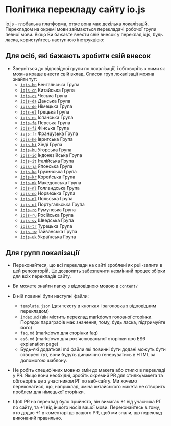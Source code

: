 # Політика перекладу сайту io.js

io.js - глобальна платформа, отже вона має декілька локалізацій.
Перекладом на окремі мови займаються перекладачі робочої групи певної мови.
Якщо Ви бажаєте внести свій внесок у переклад iojs, будь ласка, користуйтесь наступною інструкцією:

## Для осіб, які бажають зробити свій внесок

* Зверніться до відповідної групи по локалізації, і обговоріть з ними як можна краще внести свій вклад.
Список груп локалізації можна знайти тут:
    * [`iojs-bn`](https://github.com/iojs/iojs-bn) Бенгальська Група
    * [`iojs-cn`](https://github.com/iojs/iojs-cn) Китайська Група
    * [`iojs-cs`](https://github.com/iojs/iojs-cs) Чеська Група
    * [`iojs-da`](https://github.com/iojs/iojs-da) Данська Група
    * [`iojs-de`](https://github.com/iojs/iojs-de) Німецька Група
    * [`iojs-el`](https://github.com/iojs/iojs-el) Грецька Група
    * [`iojs-es`](https://github.com/iojs/iojs-es) Іспанська Група
    * [`iojs-fa`](https://github.com/iojs/iojs-fa) Перська Група
    * [`iojs-fi`](https://github.com/iojs/iojs-fi) Фінська Група
    * [`iojs-fr`](https://github.com/iojs/iojs-fr) Французька Група
    * [`iojs-he`](https://github.com/iojs/iojs-he) Івритська Група
    * [`iojs-hi`](https://github.com/iojs/iojs-hi) Хінді Група
    * [`iojs-hu`](https://github.com/iojs/iojs-hu) Угорська Група
    * [`iojs-id`](https://github.com/iojs/iojs-id) Індонезійська Група
    * [`iojs-it`](https://github.com/iojs/iojs-it) Італійська Група
    * [`iojs-ja`](https://github.com/iojs/iojs-ja) Японська Група
    * [`iojs-ka`](https://github.com/iojs/iojs-ka) Грузинська Група
    * [`iojs-kr`](https://github.com/iojs/iojs-kr) Корейська Група
    * [`iojs-mk`](https://github.com/iojs/iojs-mk) Македонська Група
    * [`iojs-nl`](https://github.com/iojs/iojs-nl) Голландська Група
    * [`iojs-no`](https://github.com/iojs/iojs-no) Норвезька Група
    * [`iojs-pl`](https://github.com/iojs/iojs-pl) Польська Група
    * [`iojs-pt`](https://github.com/iojs/iojs-pt) Португальська Група
    * [`iojs-ro`](https://github.com/iojs/iojs-ro) Румунська Група
    * [`iojs-ru`](https://github.com/iojs/iojs-ru) Російська Група
    * [`iojs-sv`](https://github.com/iojs/iojs-sv) Шведська Група
    * [`iojs-tr`](https://github.com/iojs/iojs-tr) Турецька Група
    * [`iojs-tw`](https://github.com/iojs/iojs-tw) Тайванська Група
    * [`iojs-uk`](https://github.com/iojs/iojs-uk) Українська Група

## Для групп локалізації

* Переконайтеся, що всі переклади на сайті зроблені як pull-запити в цей репозиторій. Це дозволить забезпечити незмінний процес збірки для всіх перекладів сайту.
* Ви можете знайти папку з відповідною мовою в `content/`
* В ній повинні бути наступні файли:
    * `template.json` (для тексту в кнопках і заголовка з відповідним перекладом)
    * `index.md` (він містить переклад markdown головної сторінки. Порядок параграфів має значення, тому, будь ласка, підтримуйте його)
    * `faq.md` (markdown для сторінки faq)
    * `es6.md` (markdown для роз'яснювальної сторінки про ES6 explanation page)
    * Будь-які додаткові md файли які повинні бути додані можуть бути створені тут, вони будуть динамічно генеруватись в HTML за допомогою шаблону.

* Не робіть специфічних мовних змін до макета або стилю в перекладі у PR. Якщо вони необхідні, зробіть окремий PR для стилю/макета та обговоріть це з участником РГ по веб-сайту. Ми хочемо переконатися, що, наприклад, зміна китайського макета не створить проблем для німецької сторінки.
* Щоб PR на переклад було прийнято, він вимагає +1 від учасника РГ по сайту, та +1 від іншого носія вашої мови. Переконайтесь в тому, хто додає +1 в коментарі до вашого PR, щоб ми знали, що переклад виконаний правильно.
